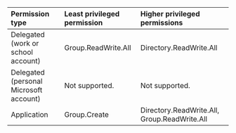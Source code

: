 |Permission type|Least privileged permission|Higher privileged permissions|
|:---|:---|:---|
|Delegated (work or school account)|Group.ReadWrite.All|Directory.ReadWrite.All|
|Delegated (personal Microsoft account)|Not supported.|Not supported.|
|Application|Group.Create|Directory.ReadWrite.All, Group.ReadWrite.All|

